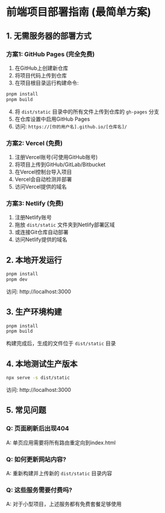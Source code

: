 # 前端项目部署指南 (最简单方案)

## 1. 无需服务器的部署方式

### 方案1: GitHub Pages (完全免费)
1. 在GitHub上创建新仓库
2. 将项目代码上传到仓库
3. 在项目根目录运行构建命令:
```bash
pnpm install
pnpm build
```
4. 将 `dist/static` 目录中的所有文件上传到仓库的 `gh-pages` 分支
5. 在仓库设置中启用GitHub Pages
6. 访问: `https://[你的用户名].github.io/[仓库名]/`

### 方案2: Vercel (免费)
1. 注册Vercel账号(可使用GitHub账号)
2. 将项目上传到GitHub/GitLab/Bitbucket
3. 在Vercel控制台导入项目
4. Vercel会自动检测并部署
5. 访问Vercel提供的域名

### 方案3: Netlify (免费)
1. 注册Netlify账号
2. 拖放 `dist/static` 文件夹到Netlify部署区域
3. 或连接Git仓库自动部署
4. 访问Netlify提供的域名

## 2. 本地开发运行
```bash
pnpm install
pnpm dev
```
访问: http://localhost:3000

## 3. 生产环境构建
```bash
pnpm install
pnpm build
```
构建完成后，生成的文件位于 `dist/static` 目录

## 4. 本地测试生产版本
```bash
npx serve -s dist/static
```
访问: http://localhost:3000

## 5. 常见问题
### Q: 页面刷新后出现404
A: 单页应用需要将所有路由重定向到index.html

### Q: 如何更新网站内容?
A: 重新构建并上传新的 `dist/static` 目录内容

### Q: 这些服务需要付费吗?
A: 对于小型项目，上述服务都有免费套餐足够使用



